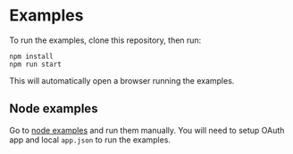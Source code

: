 # Examples

To run the examples, clone this repository, then run:

```
npm install
npm run start
```
This will automatically open a browser running the examples.

## Node examples

Go to [node examples](/node) and run them manually. You will need to setup OAuth app and local `app.json` to run the examples.
